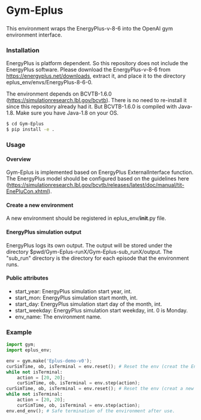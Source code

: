 # Gym-Eplus

###
This environment wraps the EnergyPlus-v-8-6 into the OpenAI gym environment interface.
### Installation
EnergyPlus is platform dependent. So this repository does not include the EnergyPlus software. Please download
the EnergyPlus-v-8-6 from https://energyplus.net/downloads, extract it, and place it to the directory 
eplus_env/envs/EnergyPlus-8-6-0. 

The environment depends on BCVTB-1.6.0 (https://simulationresearch.lbl.gov/bcvtb). There 
is no need to re-install it since this repository already had it. But BCVTB-1.6.0 is compiled
with Java-1.8. Make sure you have Java-1.8 on your OS. 

```sh
$ cd Gym-Eplus
$ pip install -e .
```

### Usage
#### Overview
Gym-Eplus is implemented based on EnergyPlus ExternalInterface function. The EnergyPlus model should be configured
based on the guidelines here (https://simulationresearch.lbl.gov/bcvtb/releases/latest/doc/manual/tit-EnePluCon.xhtml).
#### Create a new environment
A new environment should be registered in eplus_env/__init__.py file.
#### EnergyPlus simulation output
EnergyPlus logs its own output. The output will be stored under the directory $pwd/Gym-Eplus-runX/Gym-Eplus-sub_runX/output. The "sub_run" directory is the directory for each episode that the environment runs.

#### Public attributes
* start_year: EnergyPlus simulation start year, int.
* start_mon: EnergyPlus simulation start month, int.
* start_day: EnergyPlus simulation start day of the month, int.
* start_weekday: EnergyPlus simulation start weekday, int. 0 is Monday. 
* env_name: The environment name.

### Example

```python
import gym;
import eplus_env;

env = gym.make('Eplus-demo-v0');
curSimTime, ob, isTerminal = env.reset(); # Reset the env (creat the EnergyPlus subprocess)
while not isTerminal:
    action = [20, 20];
    curSimTime, ob, isTerminal = env.step(action);
curSimTime, ob, isTerminal = env.reset(); # Reset the env (creat a new EnergyPlus subprocess)
while not isTerminal:
    action = [20, 20];
    curSimTime, ob, isTerminal = env.step(action);
env.end_env(); # Safe termination of the environment after use. 
```
